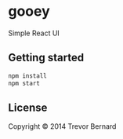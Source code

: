 # gooey

Simple React UI

## Getting started

```bash
npm install
npm start
```

## License

Copyright © 2014 Trevor Bernard


